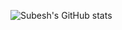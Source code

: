 ![Subesh's GitHub stats](https://github-readme-stats.vercel.app/api?username=pinkaddoted&count_private=true)
